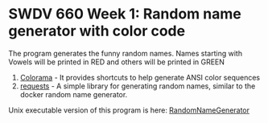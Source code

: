 # SWDV 660 Week 1: Random name generator with color code

The program generates the funny random names. Names starting with Vowels will be printed in RED and others will be printed in GREEN

1. [Colorama](https://pypi.org/project/colorama/) - It provides shortcuts to help generate ANSI color sequences
2. [requests](https://pypi.org/project/random_name/) - A simple library for generating random names, similar to the docker random name generator. 

Unix executable version of this program is here: [RandomNameGenerator](https://github.com/maryville-swdv-660-su1-2019-2w/week1-join-the-maryville-swdv-660-su1-2019-2w-org-bobbilisantosh321/raw/master/RandomNameGenerator)


